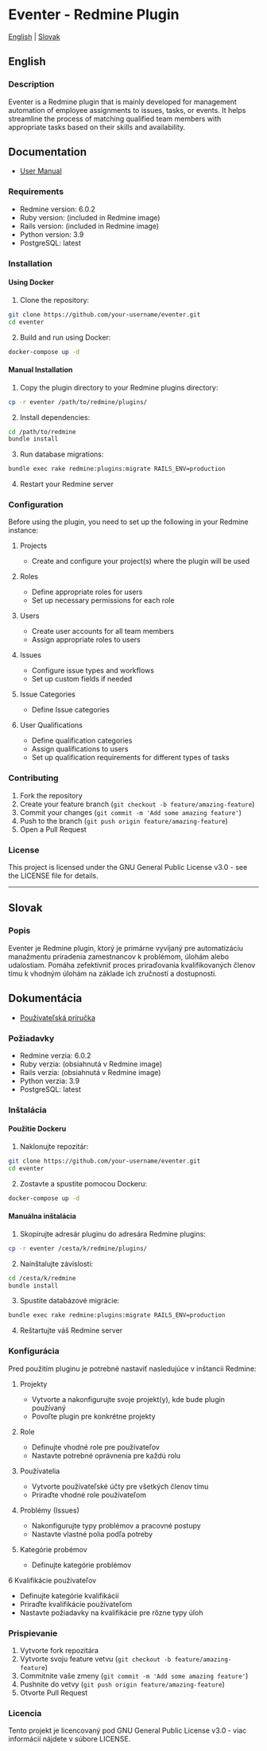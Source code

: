 # Eventer - Redmine Plugin

[English](#english) | [Slovak](#slovak)

## English

### Description
Eventer is a Redmine plugin that is mainly developed for management automation of employee assignments to issues, tasks, or events. It helps streamline the process of matching qualified team members with appropriate tasks based on their skills and availability.

## Documentation
- [User Manual](docs/user_manual.md)

### Requirements
- Redmine version: 6.0.2
- Ruby version: (included in Redmine image)
- Rails version: (included in Redmine image)
- Python version: 3.9
- PostgreSQL: latest

### Installation

#### Using Docker
1. Clone the repository:
```bash
git clone https://github.com/your-username/eventer.git
cd eventer
```

2. Build and run using Docker:
```bash
docker-compose up -d
```

#### Manual Installation
1. Copy the plugin directory to your Redmine plugins directory:
```bash
cp -r eventer /path/to/redmine/plugins/
```

2. Install dependencies:
```bash
cd /path/to/redmine
bundle install
```

3. Run database migrations:
```bash
bundle exec rake redmine:plugins:migrate RAILS_ENV=production
```

4. Restart your Redmine server

### Configuration
Before using the plugin, you need to set up the following in your Redmine instance:

1. Projects
   - Create and configure your project(s) where the plugin will be used

2. Roles
   - Define appropriate roles for users
   - Set up necessary permissions for each role

3. Users
   - Create user accounts for all team members
   - Assign appropriate roles to users

4. Issues
   - Configure issue types and workflows
   - Set up custom fields if needed

5. Issue Categories
    - Define Issue categories

6. User Qualifications
   - Define qualification categories
   - Assign qualifications to users
   - Set up qualification requirements for different types of tasks

### Contributing
1. Fork the repository
2. Create your feature branch (`git checkout -b feature/amazing-feature`)
3. Commit your changes (`git commit -m 'Add some amazing feature'`)
4. Push to the branch (`git push origin feature/amazing-feature`)
5. Open a Pull Request

### License
This project is licensed under the GNU General Public License v3.0 - see the LICENSE file for details.

---

## Slovak

### Popis
Eventer je Redmine plugin, ktorý je primárne vyvíjaný pre automatizáciu manažmentu priradenia zamestnancov k problémom, úlohám alebo udalostiam. Pomáha zefektívniť proces priraďovania kvalifikovaných členov tímu k vhodným úlohám na základe ich zručností a dostupnosti.

## Dokumentácia
- [Používateľská príručka](docs/user_manual.md)

### Požiadavky
- Redmine verzia: 6.0.2
- Ruby verzia: (obsiahnutá v Redmine image)
- Rails verzia: (obsiahnutá v Redmine image)
- Python verzia: 3.9
- PostgreSQL: latest

### Inštalácia

#### Použitie Dockeru
1. Naklonujte repozitár:
```bash
git clone https://github.com/your-username/eventer.git
cd eventer
```

2. Zostavte a spustite pomocou Dockeru:
```bash
docker-compose up -d
```

#### Manuálna inštalácia
1. Skopírujte adresár pluginu do adresára Redmine plugins:
```bash
cp -r eventer /cesta/k/redmine/plugins/
```

2. Nainštalujte závislosti:
```bash
cd /cesta/k/redmine
bundle install
```

3. Spustite databázové migrácie:
```bash
bundle exec rake redmine:plugins:migrate RAILS_ENV=production
```

4. Reštartujte váš Redmine server

### Konfigurácia
Pred použitím pluginu je potrebné nastaviť nasledujúce v inštancii Redmine:

1. Projekty
   - Vytvorte a nakonfigurujte svoje projekt(y), kde bude plugin používaný
   - Povoľte plugin pre konkrétne projekty

2. Role
   - Definujte vhodné role pre používateľov
   - Nastavte potrebné oprávnenia pre každú rolu

3. Používatelia
   - Vytvorte používateľské účty pre všetkých členov tímu
   - Priraďte vhodné role používateľom

4. Problémy (Issues)
   - Nakonfigurujte typy problémov a pracovné postupy
   - Nastavte vlastné polia podľa potreby

5. Kategórie probémov
   - Definujte kategórie problémov

6 Kvalifikácie používateľov
   - Definujte kategórie kvalifikácií
   - Priraďte kvalifikácie používateľom
   - Nastavte požiadavky na kvalifikácie pre rôzne typy úloh

### Prispievanie
1. Vytvorte fork repozitára
2. Vytvorte svoju feature vetvu (`git checkout -b feature/amazing-feature`)
3. Commitnite vaše zmeny (`git commit -m 'Add some amazing feature'`)
4. Pushnite do vetvy (`git push origin feature/amazing-feature`)
5. Otvorte Pull Request

### Licencia
Tento projekt je licencovaný pod GNU General Public License v3.0 - viac informácií nájdete v súbore LICENSE.